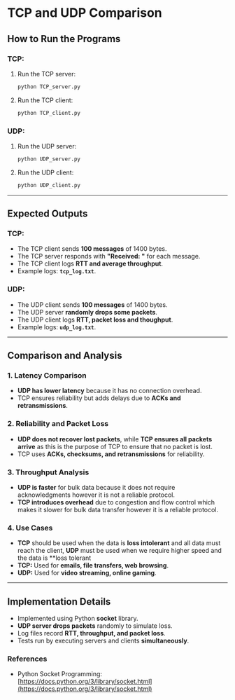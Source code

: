 # TCP and UDP Comparison

## How to Run the Programs

### **TCP:**
1. Run the TCP server:
   ```sh
   python TCP_server.py
   ```
2. Run the TCP client:
   ```sh
   python TCP_client.py
   ```

### **UDP:**
1. Run the UDP server:
   ```sh
   python UDP_server.py
   ```
2. Run the UDP client:
   ```sh
   python UDP_client.py
   ```

---

## Expected Outputs

### **TCP:**
- The TCP client sends **100 messages** of 1400 bytes.
- The TCP server responds with **"Received: "** for each message.
- The TCP client logs **RTT and average throughput**.
- Example logs: **`tcp_log.txt`**.

### **UDP:**
- The UDP client sends **100 messages** of 1400 bytes.
- The UDP server **randomly drops some packets**.
- The UDP client logs **RTT, packet loss and thoughput**.
- Example logs: **`udp_log.txt`**.

---

## Comparison and Analysis

### **1. Latency Comparison**
- **UDP has lower latency** because it has no connection overhead.
- TCP ensures reliability but adds delays due to **ACKs and retransmissions**.

### **2. Reliability and Packet Loss**
- **UDP does not recover lost packets**, while **TCP ensures all packets arrive** as this is the purpose of TCP to ensure that no packet is lost.
- TCP uses **ACKs, checksums, and retransmissions** for reliability.

### **3. Throughput Analysis**
- **UDP is faster** for bulk data because it does not require acknowledgments however it is not a reliable protocol.
- **TCP introduces overhead** due to congestion and flow control which makes it slower for bulk data transfer however it is a reliable protocol.

### **4. Use Cases**
- **TCP** should be used when the data is **loss intolerant** and all data must reach the client, **UDP** must be used when we require higher speed and the data is **loss tolerant
- **TCP:** Used for **emails, file transfers, web browsing**.
- **UDP:** Used for **video streaming, online gaming**.

---

## Implementation Details
- Implemented using Python **socket** library.
- **UDP server drops packets** randomly to simulate loss.
- Log files record **RTT, throughput, and packet loss**.
- Tests run by executing servers and clients **simultaneously**.

### **References**
- Python Socket Programming:  
  [https://docs.python.org/3/library/socket.html](https://docs.python.org/3/library/socket.html)

